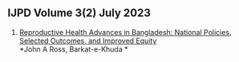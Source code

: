 ## IJPD Volume 3(2) July 2023 

1. [ Reproductive Health Advances in Bangladesh: National Policies, Selected Outcomes, and Improved Equity](../assets/ijpd/2023-2/V_3_2_1.pdf)
    <br> *John A Ross, Barkat-e-Khuda *
